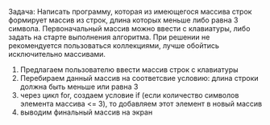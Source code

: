 Задача: Написать программу, которая из имеющегося массива строк формирует массив из строк, длина которых
меньше либо равна 3 символа. Первоначальный массив можно ввести с клавиатуры, либо задать на старте
выполнения алгоритма. При решении не рекомендуется пользоваться коллекциями, лучше обойтись
исключительно массивами. 

1. Предлагаем пользователю ввести массив строк с клавиатуры
2. Перебираем данный массив на соответсвие условию: длина строки должна быть меньше или равна 3
3.  через цикл for, создаем условие if (если количество символов элемента массива <= 3), то добавляем этот элемент в новый массив
4. выводим финальный массив на экран